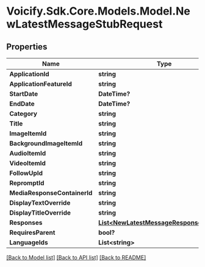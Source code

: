 # Voicify.Sdk.Core.Models.Model.NewLatestMessageStubRequest
## Properties

Name | Type | Description | Notes
------------ | ------------- | ------------- | -------------
**ApplicationId** | **string** |  | 
**ApplicationFeatureId** | **string** |  | 
**StartDate** | **DateTime?** |  | [optional] 
**EndDate** | **DateTime?** |  | [optional] 
**Category** | **string** |  | [optional] 
**Title** | **string** |  | 
**ImageItemId** | **string** |  | [optional] 
**BackgroundImageItemId** | **string** |  | [optional] 
**AudioItemId** | **string** |  | [optional] 
**VideoItemId** | **string** |  | [optional] 
**FollowUpId** | **string** |  | [optional] 
**RepromptId** | **string** |  | [optional] 
**MediaResponseContainerId** | **string** |  | [optional] 
**DisplayTextOverride** | **string** |  | [optional] 
**DisplayTitleOverride** | **string** |  | [optional] 
**Responses** | [**List&lt;NewLatestMessageResponseRequest&gt;**](NewLatestMessageResponseRequest.md) |  | [optional] 
**RequiresParent** | **bool?** |  | [optional] 
**LanguageIds** | **List&lt;string&gt;** |  | [optional] 

[[Back to Model list]](../README.md#documentation-for-models) [[Back to API list]](../README.md#documentation-for-api-endpoints) [[Back to README]](../README.md)

